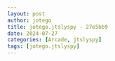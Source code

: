 ```yaml
---
layout: post
author: jotego
title: jotego.jtslyspy - 27e5bb9
date: 2024-07-27
categories: [Arcade, jtslyspy]
tags: [jotego.jtslyspy]
---
```


